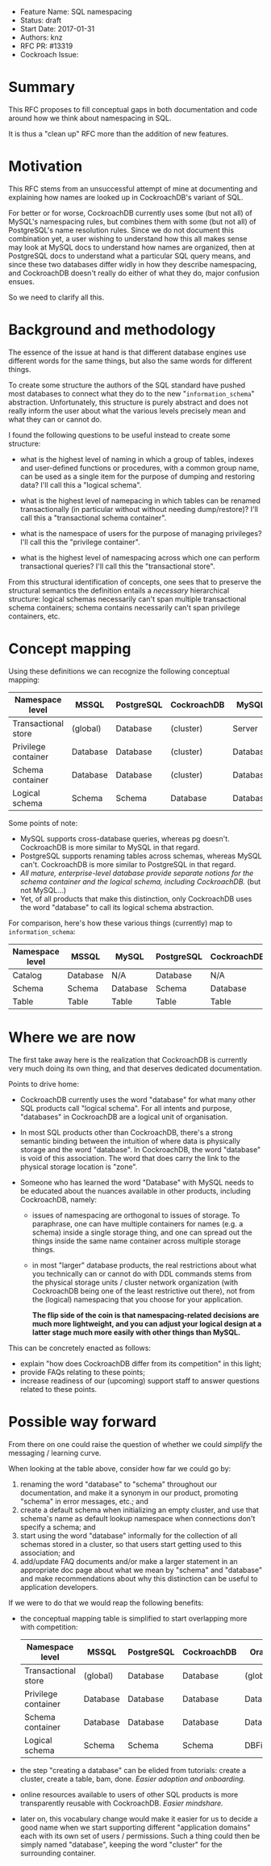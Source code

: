 - Feature Name: SQL namespacing
- Status: draft
- Start Date: 2017-01-31
- Authors: knz
- RFC PR: #13319
- Cockroach Issue:

# Summary

This RFC proposes to fill conceptual gaps in both documentation and
code around how we think about namespacing in SQL.

It is thus a "clean up" RFC more than the addition of new features.

# Motivation

This RFC stems from an unsuccessful attempt of mine at documenting and
explaining how names are looked up in CockroachDB's variant of SQL.

For better or for worse, CockroachDB currently uses some (but not all)
of MySQL's namespacing rules, but combines them with some (but not
all) of PostgreSQL's name resolution rules. Since we do not document
this combination yet, a user wishing to understand how this all makes
sense may look at MySQL docs to understand how names are organized,
then at PostgreSQL docs to understand what a particular SQL query
means, and since these two databases differ widly in how they describe
namespacing, and CockroachDB doesn't really do either of what they do,
major confusion ensues.

So we need to clarify all this.

# Background and methodology

The essence of the issue at hand is that different database engines
use different words for the same things, but also the same words for
different things.

To create some structure the authors of the SQL standard have pushed
most databases to connect what they do to the new "`information_schema`"
abstraction. Unfortunately, this structure is purely abstract and
does not really inform the user about what the various levels
precisely mean and what they can or cannot do.

I found the following questions to be useful instead to create some structure:

- what is the highest level of naming in which a group of tables,
  indexes and user-defined functions or procedures, with a common
  group name, can be used as a single item for the purpose of dumping
  and restoring data?  I'll call this a "logical schema".

- what is the highest level of namepacing in which tables can be renamed transactionally
  (in particular without without needing dump/restore)?
  I'll call this a "transactional schema container".

- what is the namespace of users for the purpose of managing privileges?
  I'll call this the "privilege container".

- what is the highest level of namespacing across which one can
  perform transactional queries? I'll call this the "transactional
  store".

From this structural identification of concepts, one sees that to
preserve the structural semantics the definition entails a *necessary*
hierarchical structure: logical schemas necessarily can't span
multiple transactional schema containers; schema contains necessarily
can't span privilege containers, etc.

# Concept mapping

Using these definitions we can recognize the following conceptual mapping:

| Namespace level      | MSSQL    | PostgreSQL | CockroachDB | MySQL    | SQLLite  | Oracle     |
|----------------------|----------|------------|-------------|----------|----------|------------|
| Transactional store  | (global) | Database   | (cluster)   | Server   | Database | (global)   |
| Privilege container  | Database | Database   | (cluster)   | Database | N/A      | Database   |
| Schema container     | Database | Database   | (cluster)   | Database | Database | Database   |
| Logical schema       | Schema   | Schema     | Database    | Database | Database | DBFile     |

Some points of note:

- MySQL supports cross-database queries, whereas pg
  doesn't. CockroachDB is more similar to MySQL in that regard.
- PostgreSQL supports renaming tables across schemas, whereas
  MySQL can't. CockroachDB is more similar to PostgreSQL in that regard.
- *All mature, enterprise-level database provide separate notions for the schema container
  and the logical schema, including CockroachDB.* (but not MySQL...)
- Yet, of all products that make this distinction, only CockroachDB
  uses the word "database" to call its logical schema abstraction.

For comparison, here's how these various things (currently) map to `information_schema`:

| Namespace level      | MSSQL    | MySQL    | PostgreSQL | CockroachDB |
|----------------------|----------|----------|------------|-------------|
| Catalog              | Database | N/A      | Database   | N/A         |
| Schema               | Schema   | Database | Schema     | Database    |
| Table                | Table    | Table    | Table      | Table       |

# Where we are now

The first take away here is the realization that CockroachDB is
currently very much doing its own thing, and that deserves dedicated
documentation.

Points to drive home:

- CockroachDB currently uses the word "database" for what many other
  SQL products call "logical schema". For all intents and purpose,
  "databases" in CockroachDB are a logical unit of organisation.

- In most SQL products other than CockroachDB, there's a strong
  semantic binding between the intuition of where data is physically
  storage and the word "database". In CockroachDB, the word "database"
  is void of this association. The word that does carry the link to
  the physical storage location is "zone".

- Someone who has learned the word "Database" with MySQL needs to be
  educated about the nuances available in other products, including
  CockroachDB, namely:

  - issues of namespacing are orthogonal to issues of storage. To
	paraphrase, one can have multiple containers for names (e.g. a
	schema) inside a single storage thing, and one can spread out the
	things inside the same name container across multiple storage
	things.

  - in most "larger" database products, the real restrictions about
	what you technically can or cannot do with DDL commands stems from
	the physical storage units / cluster network organization (with
	CockroachDB being one of the least restrictive out there), not
	from the (logical) namespacing that you choose for your
	application.

	**The flip side of the coin is that namespacing-related decisions
	are much more lightweight, and you can adjust your logical design
	at a latter stage much more easily with other things than MySQL.**

This can be concretely enacted as follows:

- explain "how does CockroachDB differ from its competition" in this light;
- provide FAQs relating to these points;
- increase readiness of our (upcoming) support staff to answer questions
  related to these points.

# Possible way forward

From there on one could raise the question of whether we could
*simplify* the messaging / learning curve.

When looking at the table above, consider how far we could go by:

1. renaming the word "database" to "schema" throughout our documentation,
   and make it a synonym in our product, promoting "schema" in error messages, etc.; and
2. create a default schema when initializing an empty cluster, and use that
   schema's name as default lookup namespace when connections don't specify a schema; and
3. start using the word "database" informally for the collection of all schemas
   stored in a cluster, so that users start getting used to this association; and
4. add/update FAQ documents and/or make a larger statement in an appropriate doc page
   about what we mean by "schema" and "database" and make recommendations about why
   this distinction can be useful to application developers.

If we were to do that we would reap the following benefits:

-  the conceptual mapping table is simplified to start overlapping more with competition:

   | Namespace level      | MSSQL    | PostgreSQL | CockroachDB | Oracle     |
   |----------------------|----------|------------|-------------|------------|
   | Transactional store  | (global) | Database   | Database    | (global)   |
   | Privilege container  | Database | Database   | Database    | Database   |
   | Schema container     | Database | Database   | Database    | Database   |
   | Logical schema       | Schema   | Schema     | Schema      | DBFile     |

- the step "creating a database" can be elided from tutorials: create a cluster, create a table, bam, done. *Easier adoption and onboarding.*

- online resources available to users of other SQL products is more transparently reusable with CockroachDB. *Easier mindshare.*

- later on, this vocabulary change would make it easier for us to
  decide a good name when we start supporting different "application
  domains" each with its own set of users / permissions. Such a thing
  could then be simply named "database", keeping the word "cluster"
  for the surrounding container.
